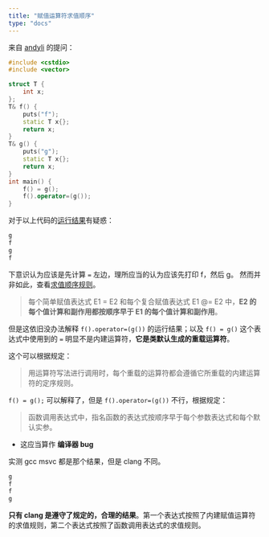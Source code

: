 ```yaml
---
title: "赋值运算符求值顺序"
type: "docs"
---
```


来自 [andyli](https://github.com/gandyli) 的提问：

```cpp
#include <cstdio>
#include <vector>

struct T {
    int x;
};
T& f() {
    puts("f");
    static T x{};
    return x;
}
T& g() {
    puts("g");
    static T x{};
    return x;
}
int main() {
    f() = g();
    f().operator=(g());
}
```

对于以上代码的[运行结果](https://godbolt.org/z/11cvfMc7K)有疑惑：

```txt
g
f
g
f
```

下意识认为应该是先计算 `=` 左边，理所应当的认为应该先打印 f，然后 g。
然而并非如此，查看[求值顺序规则](https://zh.cppreference.com/w/cpp/language/eval_order)。

>每个简单赋值表达式 E1 = E2 和每个复合赋值表达式 E1 @= E2 中，**E2 的每个值计算和副作用都按顺序早于 E1 的每个值计算和副作用**。

但是这依旧没办法解释 `f().operator=(g())` 的运行结果；以及 `f() = g()` 这个表达式中使用到的 `=` 明显不是内建运算符，**它是类默认生成的重载运算符**。

这个可以根据规定：

> 用运算符写法进行调用时，每个重载的运算符都会遵循它所重载的内建运算符的定序规则。

`f() = g();` 可以解释了，但是 `f().operator=(g())` 不行，根据规定：

> 函数调用表达式中，指名函数的表达式按顺序早于每个参数表达式和每个默认实参。

- 这应当算作 **编译器 bug**

实测 gcc msvc 都是那个结果，但是 clang 不同。

```txt
g
f
f
g
```

**只有 clang 是遵守了规定的，合理的结果**。第一个表达式按照了内建赋值运算符的求值规则，第二个表达式按照了函数调用表达式的求值规则。
